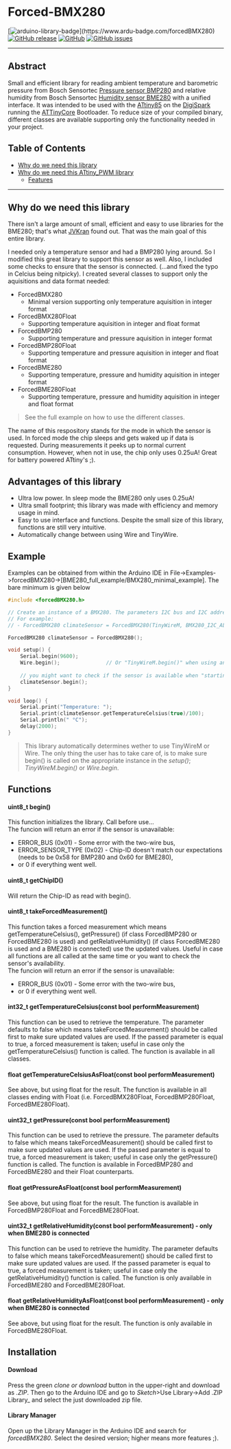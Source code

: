 # Forced-BMX280

[![arduino-library-badge](https://www.ardu-badge.com/badge/forcedBMX280.svg?)](https://www.ardu-badge.com/forcedBMX280)
[![GitHub release](https://img.shields.io/github/release/soylentOrange/Forced-BMX280.svg)](https://github.com/soylentOrange/Forced-BMX280/releases)
[![GitHub](https://img.shields.io/github/license/soylentOrange/Forced-BMX280)](https://github.com/soylentOrange/Forced-BMX280/blob/master/LICENSE)
[![GitHub issues](https://img.shields.io/github/issues/soylentOrange/Forced-BMX280)](https://github.com/soylentOrange/Forced-BMX280/issues)

---

## Abstract
Small and efficient library for reading ambient temperature and barometric pressure from Bosch Sensortec [Pressure sensor BMP280](https://www.bosch-sensortec.com/products/environmental-sensors/pressure-sensors/bmp280/) and relative humidity from Bosch Sensortec [Humidity sensor BME280](https://www.bosch-sensortec.com/products/environmental-sensors/humidity-sensors-bme280/) with a unified interface. It was intended to be used with the [ATtiny85](https://www.microchip.com/en-us/product/ATtiny85) on the [DigiSpark](https://www.azdelivery.de/en/products/digispark-board) running the [ATTinyCore](https://github.com/SpenceKonde/ATTinyCore) Bootloader. To reduce size of your compiled binary, different classes are available supporting only the functionality needed in your project.  

## Table of Contents

* [Why do we need this library](#Why-do-we-need-this-library)
* [Why do we need this ATtiny_PWM library](#why-do-we-need-this-ATtiny_PWM-library)
  * [Features](#features)

---

## Why do we need this library

There isn't a large amount of small, efficient and easy to use libraries for the BME280; that's what [JVKran](https://github.com/JVKran/Forced-BME280) found out.
That was the main goal of this entire library.

I needed only a temperature sensor and had a BMP280 lying around. So I modified this great library to support this sensor as well. Also, I included some checks to ensure that the sensor is connected. (...and fixed the typo in Celcius being nitpicky). I created several classes to support only the aquisitions and data format needed: 
* ForcedBMX280
  * Minimal version supporting only temperature aquisition in integer format
* ForcedBMX280Float
  * Supporting temperature aquisition in integer and float format
* ForcedBMP280
  * Supporting temperature and pressure aquisition in integer format
* ForcedBMP280Float
  * Supporting temperature and pressure aquisition in integer and float format
* ForcedBME280
  * Supporting temperature, pressure and humidity aquisition in integer format
* ForcedBME280Float
  * Supporting temperature, pressure and humidity aquisition in integer and float format

> See the full example on how to use the different classes.

The name of this respository stands for the mode in which the sensor is used. In forced mode the chip sleeps and gets waked up if data is requested. During measurements it peeks up to normal current consumption. However, when not in use, the chip only uses 0.25uA! Great for battery powered ATtiny's ;).

## Advantages of this library
- Ultra low power. In sleep mode the BME280 only uses 0.25uA!
- Ultra small footprint; this library was made with efficiency and memory usage in mind.
- Easy to use interface and functions. Despite the small size of this library, functions are still very intuitive.
- Automatically change between using Wire and TinyWire.


## Example
Examples can be obtained from within the Arduino IDE in File->Examples->forcedBMX280->[BME280_full_example/BMX280_minimal_example]. The bare minimum is given below
```c++
#include <forcedBMX280.h>

// Create an instance of a BMX280. The parameters I2C bus and I2C address are optional. 
// For example:
// - ForcedBMX280 climateSensor = ForcedBMX280(TinyWireM, BMX280_I2C_ALT_ADDR);

ForcedBMX280 climateSensor = ForcedBMX280(); 

void setup() {
	Serial.begin(9600);
	Wire.begin(); 				// Or "TinyWireM.begin()" when using an ATtiny.
	
	// you might want to check if the sensor is available when "starting it up"
	climateSensor.begin();
}

void loop() {
	Serial.print("Temperature: ");
	Serial.print(climateSensor.getTemperatureCelsius(true)/100);
	Serial.println(" °C");
	delay(2000);
}
```

> This library automatically determines wether to use TinyWireM or Wire. The only thing the user has to take care of, is to make sure begin() is called on the appropriate instance in the _setup()_; _TinyWireM.begin()_ or _Wire.begin_.

## Functions
#### uint8_t begin() 
This function initializes the library. Call before use...  
The funcion will return an error if the sensor is unavailable:
* ERROR_BUS (0x01) - Some error with the two-wire bus,
* ERROR_SENSOR_TYPE (0x02) - Chip-ID doesn't match our expectations (needs to be 0x58 for BMP280 and 0x60 for BME280),
* or 0 if everything went well.
#### uint8_t getChipID()
Will return the Chip-ID as read with begin().
#### uint8_t takeForcedMeasurement() 
This function takes a forced measurement which means getTemperatureCelsius(), getPressure() (if class ForcedBMP280 or ForcedBME280 is used) and getRelativeHumidity() (if class ForcedBME280 is used and a BME280 is connected) use the updated values. Useful in case all functions are all called at the same time or you want to check the sensor's availability.  
The funcion will return an error if the sensor is unavailable:
* ERROR_BUS (0x01) - Some error with the two-wire bus,
* or 0 if everything went well.
#### int32_t getTemperatureCelsius(const bool performMeasurement) 
This function can be used to retrieve the temperature. The parameter defaults to false which means takeForcedMeasurement() should be called first to make sure updated values are used. If the passed parameter is equal to true, a forced measurement is taken; useful in case only the getTemperatureCelsius() function is called. The function is available in all classes. 
#### float getTemperatureCelsiusAsFloat(const bool performMeasurement) 
See above, but using float for the result. The function is available in all classes ending with Float (i.e. ForcedBMX280Float, ForcedBMP280Float, ForcedBME280Float).
#### uint32_t getPressure(const bool performMeasurement) 
This function can be used to retrieve the pressure. The parameter defaults to false which means takeForcedMeasurement() should be called first to make sure updated values are used. If the passed parameter is equal to true, a forced measurement is taken; useful in case only the getPressure() function is called. The function is available in ForcedBMP280 and ForcedBME280 and their Float counterparts.
#### float getPressureAsFloat(const bool performMeasurement) 
See above, but using float for the result. The function is available in ForcedBMP280Float and ForcedBME280Float.
#### uint32_t getRelativeHumidity(const bool performMeasurement) - only when BME280 is connected
This function can be used to retrieve the humidity. The parameter defaults to false which means takeForcedMeasurement() should be called first to make sure updated values are used. If the passed parameter is equal to true, a forced measurement is taken; useful in case only the getRelativeHumidity() function is called. The function is only available in ForcedBME280 and ForcedBME280Float.
#### float getRelativeHumidityAsFloat(const bool performMeasurement) - only when BME280 is connected
See above, but using float for the result. The function is only available in ForcedBME280Float.


## Installation
#### Download
Press the green _clone or download_ button in the upper-right and download as _.ZIP_. Then go to the Arduino IDE and go to _Sketch_>Use Library->Add .ZIP Library_ and select the just downloaded zip file.

#### Library Manager
Open up the Library Manager in the Arduino IDE and search for *forcedBMX280*. Select the desired version; higher means more features ;).
